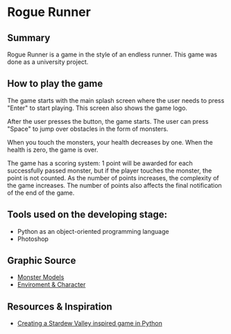 # Rogue Runner
## Summary
Rogue Runner is a game in the style of an endless runner. This game was done as a university project. 

## How to play the game
The game starts with the main splash screen where the user needs to press "Enter" to start playing. This screen also shows the game logo.

After the user presses the button, the game starts. The user can press "Space" to jump over obstacles in the form of monsters. 

When you touch the monsters, your health decreases by one. When the health is zero, the game is over.

The game has a scoring system: 1 point will be awarded for each successfully passed monster, but if the player touches the monster, the point is not counted. As the number of points increases, the complexity of the game increases. The number of points also affects the final notification of the end of the game.

## Tools used on the developing stage:
- Python as an object-oriented programming language
- Photoshop
##
## Graphic Source
- [Monster Models](https://luizmelo.itch.io/monsters-creatures-fantasy)
- [Enviroment & Character](https://brullov.itch.io/oak-woods)

## Resources & Inspiration
- [Creating a Stardew Valley inspired game in Python](https://www.youtube.com/watch?v=T4IX36sP_0c&t=9132s)
